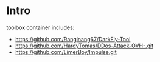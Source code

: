 # Intro

toolbox container includes:

* https://github.com/Ranginang67/DarkFly-Tool
* https://github.com/HardyTomas/DDos-Attack-OVH-.git
* https://github.com/LimerBoy/Impulse.git